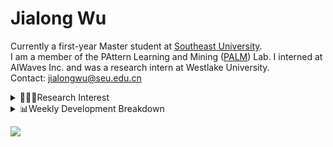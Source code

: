 #  Jialong Wu

Currently a first-year Master student at [Southeast University](https://www.seu.edu.cn/english/).<br>
I am a member of the PAttern Learning and Mining ([PALM](http://palm.seu.edu.cn/home.html)) Lab. I interned at AIWaves Inc. and was a research intern at Westlake University.<br>
Contact: jialongwu@seu.edu.cn
<details><summary>👨🏻‍💻Research Interest</summary>
My current research interests primarily encompass three aspects:

- Exploring the **synergies** between large-scale and small-scale models.
- Investigating the <strong>personalization and interactive</strong> abilities of LLMs.
- Utilizing  <strong>causal inference</strong>  to mitigate bias in conventional NLP tasks.

Recent works:
[Constituency Parsing using LLMs](https://arxiv.org/pdf/2310.19462.pdf), [Agents](https://arxiv.org/pdf/2309.07870.pdf)
</details>

<details><summary>📊Weekly Development Breakdown</summary>

<!--START_SECTION:waka-->

```txt
From: 03 December 2023 - To: 10 December 2023

Total Time: 13 hrs 38 mins

Python       10 hrs 27 mins  ███████████████████░░░░░░   76.62 %
Bash         50 mins         █▓░░░░░░░░░░░░░░░░░░░░░░░   06.20 %
Other        41 mins         █▒░░░░░░░░░░░░░░░░░░░░░░░   05.09 %
JSON         40 mins         █▒░░░░░░░░░░░░░░░░░░░░░░░   04.98 %
YAML         26 mins         ▓░░░░░░░░░░░░░░░░░░░░░░░░   03.25 %
```

<!--END_SECTION:waka-->

[![wakatime](https://wakatime.com/badge/user/c6720b29-9431-4a60-bc9d-e1fb2b6bd65f.svg)](https://wakatime.com/@c6720b29-9431-4a60-bc9d-e1fb2b6bd65f)
</details>

![](https://komarev.com/ghpvc/?username=callanwu)
